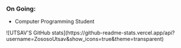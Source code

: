 <h3>
 On Going: 
 </h3> 
 <ul>
 <li>Computer Programming Student </li>
</ul>
![UTSAV'S GitHub stats](https://github-readme-stats.vercel.app/api?username=ZososoUtsav&show_icons=true&theme=transparent)
